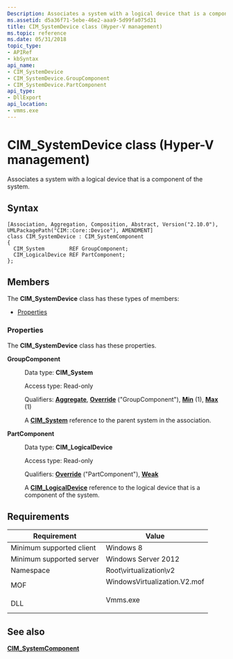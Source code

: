```yaml
---
Description: Associates a system with a logical device that is a component of the system.
ms.assetid: d5a36f71-5ebe-46e2-aaa9-5d99fa075d31
title: CIM_SystemDevice class (Hyper-V management)
ms.topic: reference
ms.date: 05/31/2018
topic_type: 
- APIRef
- kbSyntax
api_name: 
- CIM_SystemDevice
- CIM_SystemDevice.GroupComponent
- CIM_SystemDevice.PartComponent
api_type: 
- DllExport
api_location: 
- vmms.exe
---
```


# CIM_SystemDevice class (Hyper-V management)

Associates a system with a logical device that is a component of the system.

## Syntax

``` syntax
[Association, Aggregation, Composition, Abstract, Version("2.10.0"), UMLPackagePath("CIM::Core::Device"), AMENDMENT]
class CIM_SystemDevice : CIM_SystemComponent
{
  CIM_System        REF GroupComponent;
  CIM_LogicalDevice REF PartComponent;
};
```

## Members

The **CIM\_SystemDevice** class has these types of members:

-   [Properties](#properties)

### Properties

The **CIM\_SystemDevice** class has these properties.

<dl> <dt>

**GroupComponent**
</dt> <dd> <dl> <dt>

Data type: **CIM\_System**
</dt> <dt>

Access type: Read-only
</dt> <dt>

Qualifiers: [**Aggregate**](/windows/desktop/WmiSdk/standard-qualifiers), [**Override**](/windows/desktop/WmiSdk/standard-qualifiers) ("GroupComponent"), [**Min**](/windows/desktop/WmiSdk/standard-qualifiers) (1), [**Max**](/windows/desktop/WmiSdk/standard-qualifiers) (1)
</dt> </dl>

A [**CIM\_System**](cim-system.md) reference to the parent system in the association.

</dd> <dt>

**PartComponent**
</dt> <dd> <dl> <dt>

Data type: **CIM\_LogicalDevice**
</dt> <dt>

Access type: Read-only
</dt> <dt>

Qualifiers: [**Override**](/windows/desktop/WmiSdk/standard-qualifiers) ("PartComponent"), [**Weak**](/windows/desktop/WmiSdk/standard-qualifiers)
</dt> </dl>

A [**CIM\_LogicalDevice**](cim-logicaldevice.md) reference to the logical device that is a component of the system.

</dd> </dl>

## Requirements



| Requirement | Value |
|-------------------------------------|---------------------------------------------------------------------------------------------------------|
| Minimum supported client<br/> | Windows 8<br/>                                                                                    |
| Minimum supported server<br/> | Windows Server 2012<br/>                                                                          |
| Namespace<br/>                | Root\\virtualization\\v2<br/>                                                                     |
| MOF<br/>                      | <dl> <dt>WindowsVirtualization.V2.mof</dt> </dl> |
| DLL<br/>                      | <dl> <dt>Vmms.exe</dt> </dl>                     |



## See also

<dl> <dt>

[**CIM\_SystemComponent**](cim-systemcomponent.md)
</dt> </dl>

 

